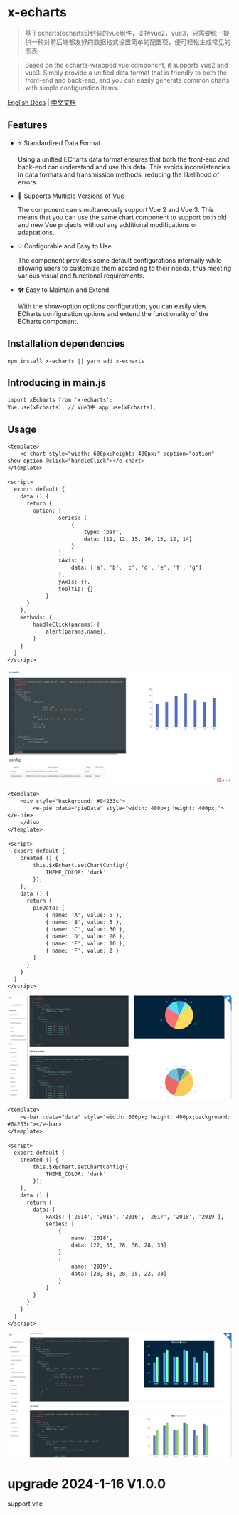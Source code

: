 # x-echarts
> 基于echarts(echarts5)封装的vue组件，支持vue2，vue3，只需要统一提供一种对前后端都友好的数据格式设置简单的配置项，便可轻松生成常见的图表

> Based on the echarts-wrapped vue component, it supports vue2 and vue3. Simply provide a unified data format that is friendly to both the front-end and back-end, and you can easily generate common charts with simple configuration items.


<a href="http://121.43.33.102/docs/#/en/intro" target="_blank">English Docs</a> | 
<a href="http://121.43.33.102/docs/#/" target="_blank">中文文档</a>

## Features
- ⚡️ Standardized Data Format

  Using a unified ECharts data format ensures that both the front-end and back-end can understand and use this data. This avoids inconsistencies in data formats and transmission methods, reducing the likelihood of errors.

- 🔑 Supports Multiple Versions of Vue

  The component can simultaneously support Vue 2 and Vue 3. This means that you can use the same chart component to support both old and new Vue projects without any additional modifications or adaptations.

- 💡 Configurable and Easy to Use

  The component provides some default configurations internally while allowing users to customize them according to their needs, thus meeting various visual and functional requirements.

- 🛠️ Easy to Maintain and Extend

  With the show-option options configuration, you can easily view ECharts configuration options and extend the functionality of the ECharts component.


## Installation dependencies
```
npm install x-echarts || yarn add x-echarts
```

## Introducing in main.js
```
import xEcharts from 'x-echarts';
Vue.use(xEcharts); // Vue3中 app.use(xEcharts);
```

## Usage

```
<template>
    <e-chart style="width: 600px;height: 400px;" :option="option" show-option @click="handleClick"></e-chart>
</template>

<script>
  export default {
    data () {
      return {
        option: {
                series: [
                    {
                        type: 'bar',
                        data: [11, 12, 15, 16, 13, 12, 14]
                    }
                ],
                xAxis: {
                    data: ['a', 'b', 'c', 'd', 'e', 'f', 'g']
                },
                yAxis: {},
                tooltip: {}
            }
      }
    },
    methods: {
        handleClick(params) {
            alert(params.name);
        }
    }
  }
</script>
```

<img src="https://github.com/eagle1949/x-echarts/blob/main/src/assets/images/common.png?raw=true" />

```
<template>
	<div style="background: #04233c">
		<e-pie :data="pieData" style="width: 400px; height: 400px;"></e-pie>
	</div>
</template>

<script>
  export default {
	created () {
		this.$xEchart.setChartConfig({
			THEME_COLOR: 'dark'
		});
	},
    data () {
      return {
        pieData: [
            { name: 'A', value: 5 },
            { name: 'B', value: 5 },
            { name: 'C', value: 30 },
            { name: 'D', value: 20 },
            { name: 'E', value: 10 },
            { name: 'F', value: 2 }
        ]
      }
    }
  }
</script>
```

<img src="https://github.com/eagle1949/x-echarts/blob/main/src/assets/images/pie.png?raw=true" />

```
<template>
    <e-bar :data="data" style="width: 600px; height: 400px;background: #04233c"></e-bar>
</template>

<script>
  export default {
	created () {
		this.$xEchart.setChartConfig({
			THEME_COLOR: 'dark'
		});
	},
    data () {
      return {
        data: {
            xAxis: ['2014', '2015', '2016', '2017', '2018', '2019'],
            series: [
                {
                    name: '2018',
                    data: [22, 33, 28, 36, 28, 35]
                },
                {
                    name: '2019',
                    data: [28, 36, 28, 35, 22, 33]
                }
            ]
        }
      }
    }
  }
</script>
```
<img src="https://github.com/eagle1949/x-echarts/blob/main/src/assets/images/bar.png?raw=true" />

# upgrade 2024-1-16 V1.0.0
support vite
